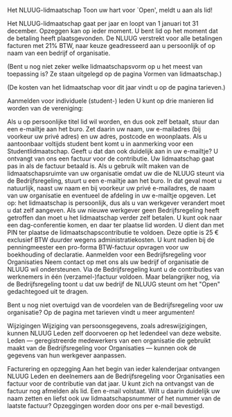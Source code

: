 Het NLUUG-lidmaatschap
Toon uw hart voor `Open', meldt u aan als lid!

Het NLUUG-lidmaatschap gaat per jaar en loopt van 1 januari tot 31 december. Opzeggen kan op ieder moment. U bent lid op het moment dat de betaling heeft plaatsgevonden. De NLUUG verstrekt voor alle betalingen facturen met 21% BTW, naar keuze geadresseerd aan u persoonlijk of op naam van een bedrijf of organisatie.

(Bent u nog niet zeker welke lidmaatschapsvorm op u het meest van toepassing is? Ze staan uitgelegd op de pagina Vormen van lidmaatschap.)

(De kosten van het lidmaatschap voor dit jaar vindt u op de pagina tarieven.)

Aanmelden voor individuele (student-) leden
U kunt op drie manieren lid worden van de vereniging:

Als u op persoonlijke titel lid wil worden, en dus ook zelf betaalt, stuur dan een e-mailtje aan het buro. Zet daarin uw naam, uw e-mailadres (bij voorkeur uw privé adres) en uw adres, postcode en woonplaats.
Als u aantoonbaar voltijds student bent komt u in aanmerking voor een Studentlidmaatschap. Geeft u dat dan ook duidelijk aan in uw e-mailtje?
U ontvangt van ons een factuur voor de contributie. Uw lidmaatschap gaat pas in als de factuur betaald is.
Als u gebruik wilt maken van de lidmaatschapsruimte van uw organisatie omdat uw die de NLUUG steunt via de Bedrijfsregeling, stuurt u een e-mailtje aan het buro. In dat geval moet u natuurlijk, naast uw naam en bij voorkeur uw privé e-mailadres, de naam van uw organisatie en eventueel de afdeling in uw e-mailtje opgeven.
Let op: het lidmaatschap is persoonlijk, dus als u van werkgever verandert moet u dat zelf aangeven. Als uw nieuwe werkgever geen Bedrijfsregeling heeft getroffen dan moet u het lidmaatschap verder zelf betalen.
U kunt ook naar een dag-conferentie komen, en daar ter plaatse lid worden. U dient dan met PIN ter plaatse de lidmaatschapscontributie te voldoen. Deze optie is 25 € exclusief BTW duurder wegens administratiekosten. U kunt nadien bij de penningmeester een pro-forma BTW-factuur opvragen voor uw boekhouding of declaratie.
Aanmelden voor een Bedrijfsregeling voor Organisaties
Neem contact op met ons als uw bedrijf of organisatie de NLUUG wil ondersteunen. Via de Bedrijfsregeling kunt u de contributies van werknemers in één (verzamel-)factuur voldoen. Maar belangrijker nog, via de Bedrijfsregeling toont u dat uw bedrijf de NLUUG steunt om het "Open" gedachtegoed uit te dragen.

Bent u nog niet overtuigd van de voordelen van de Bedrijfsregeling voor uw organisatie? Op de pagina met tarieven vindt u meer argumenten!

Wijzigingen
Wijziging van persoonsgegevens, zoals adreswijzigingen, kunnen NLUUG Leden zelf doorvoeren op het ledendeel van deze website. Leden — geregistreerde medewerkers van een organisatie die gebruikt maakt van de Bedrijfsregeling voor Organisaties — kunnen ook de gegevens van hun werkgever aanpassen.

Facturering en opzegging
Aan het begin van ieder kalenderjaar ontvangen NLUUG Leden en deelnemers aan de Bedrijfsregeling voor Organisaties een factuur voor de contributie van dat jaar. U kunt zich na ontvangst van de factuur nog afmelden als lid. Een e-mail volstaat. Wilt u daarin duidelijk uw naam zetten en liefst ook uw lidmaatschapsnummer of het nummer van de laatste factuur?
Opzeggingen worden door ons per e-mail bevestigd.
